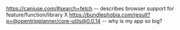 https://caniuse.com/#search=fetch  -- describes browser support for feature/function/library X
https://bundlephobia.com/result?p=@opentripplanner/core-utils@0.0.14 -- why is my app so big?
